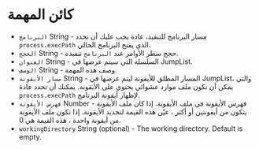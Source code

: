 # كائن المهمة

* `البرنامج` String - مسار البرنامج للتنفيذ، عادة يجب عليك أن تحدد `process.execPath` الذي يفتح البرنامج الحالي.
* `الحجج` String - حجج سطر الأوامر عند `البرنامج` تنفيذه.
* `العنوان` String - السلسلة التي سيتم عرضها في JumpList.
* `الوصف` String - وصف هذه المهمة.
* `مسار الأيقونة` String - المسار المطلق للأيقونة ليتم عرضها في JumpList، والتي يمكن أن تكون ملف موارد عشوائي يحتوي على الأيقونة. يمكنك أن تحدد عادة `process.execPath` لإظهار أيقونة البرنامج.
* `فهرس الأيقونة` Number - فهرس الأيقونة في ملف الأيقونة. إذا كان ملف الأيقونة يتكون من أيقونتين أو أكثر ، عيّن هذه القيمة لتحديد الأيقونة. إذا تكون ملف الأيقونة من أيقونة واحدة ، هذه القيمة هي 0.
* `workingDirectory` String (optional) - The working directory. Default is empty.